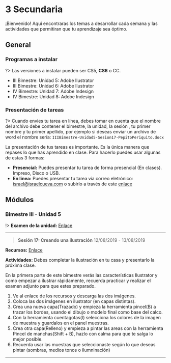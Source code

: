# 3 Secundaria

¡Bienvenido! Aquí encontraras los temas a desarrollar cada semana y las actividades que permitiran que tu aprendizaje sea óptimo.

## General

### Programas a instalar

?> Las versiones a instalar pueden ser CS5, **CS6** o CC.

- III Bimestre: Unidad 5: Adobe Ilustrator
- III Bimestre: Unidad 6: Adobe Ilustrator
- IV Bimestre: Unidad 7: Adobe Indesign
- IV Bimestre: Unidad 8: Adobe Indesign

### Presentación de tareas

?> Cuando envies tu tarea en línea, debes tomar en cuenta que el nombre del archivo debe contener el bimestre, la unidad, la sesión , tu primer nombre y tu primer apellido, por ejemplo si deseas enviar un archivo de word el nombre sería: `IIIBimestre-Unidad5-Sesion17-PepitoPeriquito.docx`

La presentación de tus tareas es importante. Es la única manera que repases lo que has aprendido en clase. Para hacerlo puedes usar algunas de estas 3 formas:

- **Presencial:** Puedes presentar tu tarea de forma presencial (En clases). Impreso, Disco o USB.
- **En linea:** Puedes presentar tu tarea via correo eletrónico: israel@israelcueva.com o subirlo a través de este [enlace](https://www.dropbox.com/request/QXgTBVKHJXrgIqXMtgUA "Tareas")


## Módulos

### Bimestre III - Unidad 5

!> **Examen de la unidad:** [Enlace](https://forms.gle/MndnFJEmc64YodYz7 "Enlace")

---

> **Sesión 17: Creando una ilustración**
12/08/2019 - 13/08/2019

**Recursos:** [Enlace](https://1drv.ms/u/s!AqqTiyJZHGaLgfMhaKz6SeHv2Xqvmg?e=IqRK9E "Enlace")

**Actividades:** Debes completar la ilustración en tu casa y presentarlo la próxima clase.

En la primera parte de este bimestre verás las características Ilustrator y como empezar a ilustrar rápidamente, recuerda practicar y realizar el examen adjunto para que estes preparado.

1. Ve al enlace de los recursos y descarga las dos imágenes.
2. Coloca las dos imágenes en ilustrator (en capas distintas).
3. Crea una nueva capa(Trazado) y empieza la herramienta pincel(B) a trazar los bordes, usando el dibujo o modelo final como base del calco.
4. Con la herramienta cuentagotas(I) selecciona los colores de la imagen de muestra y guardalos en el panel muestras.
5. Crea otra capa(Relleno) y empieza a pintar las areas con la herramienta Pincel de manchas(Shift + B), hazlo con calma para que te salga lo mejor posible.
6. Recuerda usar las muestras que seleccionaste según lo que deseas pintar (sombras, medios tonos o ilumninación)

---